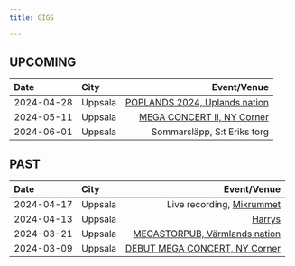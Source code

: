 ```yaml
---
title: GIGS

---
```


## UPCOMING
| Date  | City |  Event/Venue  |
| :--------- | :-------- | ---------: |
| 2024-04-28 | Uppsala | [POPLANDS 2024, Uplands nation](https://www.facebook.com/events/2741400049356809) 	| 
| 2024-05-11 | Uppsala | [MEGA CONCERT II, NY Corner](https://www.facebook.com/events/959992072178431) 	| 
| 2024-06-01 | Uppsala | Sommarsläpp, S:t Eriks torg 	| 

## PAST
| Date  | City |  Event/Venue  |
| :--------- | :-------- | ---------: |
| 2024-04-17 | Uppsala | Live recording, [Mixrummet](https://www.mixrummet.com/) | 
| 2024-04-13 | Uppsala | [Harrys](https://www.facebook.com/events/1567399097377138)	| 
| 2024-03-21 | Uppsala | [MEGASTORPUB, Värmlands nation](https://www.facebook.com/events/427681636373163) 	| 
| 2024-03-09 | Uppsala | [DEBUT MEGA CONCERT, NY Corner](https://www.facebook.com/events/2342812815905784) 	|  
